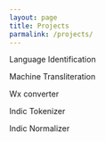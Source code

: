```yaml
---
layout: page
title: Projects
parmalink: /projects/
---
```


Language Identification

Machine Transliteration

Wx converter

Indic Tokenizer

Indic Normalizer
